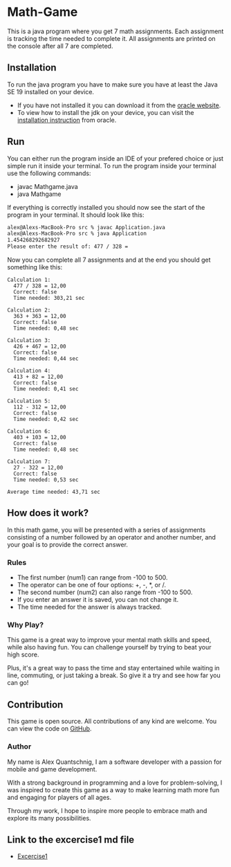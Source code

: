 # Math-Game

This is a java program where you get 7 math assignments. Each assignment is tracking the time needed to complete it. All assignments are printed on the console after all 7 are completed.

## Installation

To run the java program you have to make sure you have at least the Java SE 19 installed on your device.

- If you have not installed it you can download it from the [oracle website](https://www.oracle.com/java/technologies/javase/jdk19-archive-downloads.html).
- To view how to install the jdk on your device, you can visit the [installation instruction](https://docs.oracle.com/en/java/javase/20/install/overview-jdk-installation.html#GUID-8677A77F-231A-40F7-98B9-1FD0B48C346A) from oracle.

## Run

You can either run the program inside an IDE of your prefered choice or just simple run it inside your terminal.
To run the program inside your terminal use the following commands:

- javac Mathgame.java
- java Mathgame

If everything is correctly installed you should now see the start of the program in your terminal.
It should look like this:

```cmd
alex@Alexs-MacBook-Pro src % javac Application.java
alex@Alexs-MacBook-Pro src % java Application
1.454268292682927
Please enter the result of: 477 / 328 = 
```

Now you can complete all 7 assignments and at the end you should get something like this:

```finished
Calculation 1: 
  477 / 328 = 12,00 
  Correct: false 
  Time needed: 303,21 sec

Calculation 2: 
  363 + 363 = 12,00 
  Correct: false 
  Time needed: 0,48 sec

Calculation 3: 
  426 + 467 = 12,00 
  Correct: false 
  Time needed: 0,44 sec

Calculation 4: 
  413 + 82 = 12,00 
  Correct: false 
  Time needed: 0,41 sec

Calculation 5: 
  112 - 312 = 12,00 
  Correct: false 
  Time needed: 0,42 sec

Calculation 6: 
  403 + 103 = 12,00 
  Correct: false 
  Time needed: 0,48 sec

Calculation 7: 
  27 - 322 = 12,00 
  Correct: false 
  Time needed: 0,53 sec

Average time needed: 43,71 sec
```

## How does it work?

In this math game, you will be presented with a series of assignments consisting of a number followed by an operator and another number, and your goal is to provide the correct answer.

### Rules

- The first number (num1) can range from -100 to 500.
- The operator can be one of four options: +, -, *, or /.
- The second number (num2) can also range from -100 to 500.
- If you enter an answer it is saved, you can not change it.
- The time needed for the answer is always tracked.

### Why Play?

This game is a great way to improve your mental math skills and speed, while also having fun. You can challenge yourself by trying to beat your high score.

Plus, it's a great way to pass the time and stay entertained while waiting in line, commuting, or just taking a break. So give it a try and see how far you can go!

## Contribution

This game is open source. All contributions of any kind are welcome. You can view the code on [GitHub](https://github.com/QuantschnigAlex).

### Author

My name is Alex Quantschnig, I am a software developer with a passion for mobile and game development.

With a strong background in programming and a love for problem-solving, I was inspired to create this game as a way to make learning math more fun and engaging for players of all ages.

Through my work, I hope to inspire more people to embrace math and explore its many possibilities.

## Link to the excercise1 md file

- [Excercise1](exercise1.md)
